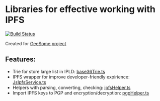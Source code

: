 # Libraries for effective working with IPFS
[![Build Status](https://travis-ci.org/galtspace/geesome-libs.svg?branch=master)](https://travis-ci.org/galtspace/geesome-libs)

Created for [GeeSome project](https://github.com/galtspace/geesome-node)
## Features:
- Trie for store large list in IPLD: [base36Trie.ts](./src/base36Trie.ts)
- IPFS wrapper for improve developer-friendly expirience: [JsIpfsService.ts](./src/JsIpfsService.ts)
- Helpers with parsing, converting, checking: [ipfsHelper.ts](./src/ipfsHelper.ts)
- Import IPFS keys to PGP and encryption/decryption: [pgpHelper.ts](./src/pgpHelper.ts)
